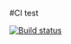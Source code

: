 #CI test

[![Build status](https://ci.appveyor.com/api/projects/status/ffvir71ks3k9757m?svg=true)](https://ci.appveyor.com/project/Poriadinsky/ts)